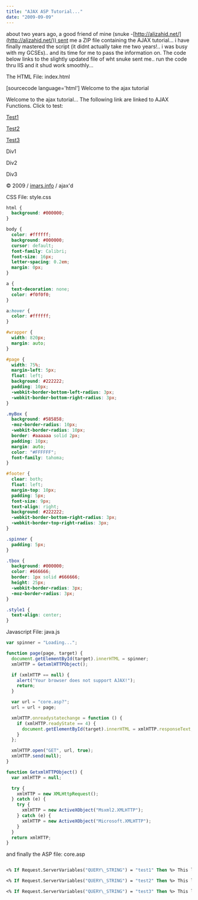```yaml
---
title: "AJAX ASP Tutorial..."
date: "2009-09-09"
---
```


about two years ago, a good friend of mine (snuke -[http://alizahid.net/](http://alizahid.net/)) sent me a ZIP file containing the AJAX tutorial... i have finally mastered the script (it didnt actually take me two years!.. i was busy with my GCSEs).. and its time for me to pass the information on. The code below links to the slightly updated file of wht snuke sent me.. run the code thru IIS and it shud work smoothly...

The HTML File: index.html

\[sourcecode language='html'\] Welcome to the ajax tutorial

<script type="text/javascript" src="java.js"></script>

Welcome to the ajax tutorial... The following link are linked to AJAX Functions. Click to test:

[Test1](<javascript:page('test1','div1');>)

[Test2](<javascript:page('test2','div2');>)

[Test3](<javascript:page('test3','div3');>)

Div1

Div2

Div3

© 2009 / [imars.info](http://imars.info) / ajax'd

CSS File: style.css

```css
html {
  background: #000000;
}

body {
  color: #ffffff;
  background: #000000;
  cursor: default;
  font-family: Calibri;
  font-size: 16px;
  letter-spacing: 0.2em;
  margin: 0px;
}

a {
  text-decoration: none;
  color: #f0f0f0;
}

a:hover {
  color: #ffffff;
}

#wrapper {
  width: 820px;
  margin: auto;
}

#page {
  width: 75%;
  margin-left: 5px;
  float: left;
  background: #222222;
  padding: 10px;
  -webkit-border-bottom-left-radius: 3px;
  -webkit-border-bottom-right-radius: 3px;
}

.myBox {
  background: #585858;
  -moz-border-radius: 10px;
  -webkit-border-radius: 10px;
  border: #aaaaaa solid 2px;
  padding: 10px;
  margin: auto;
  color: "#FFFFFF";
  font-family: tahoma;
}

#footer {
  clear: both;
  float: left;
  margin-top: 10px;
  padding: 5px;
  font-size: 9px;
  text-align: right;
  background: #222222;
  -webkit-border-bottom-right-radius: 3px;
  -webkit-border-top-right-radius: 3px;
}

.spinner {
  padding: 5px;
}

.tbox {
  background: #000000;
  color: #666666;
  border: 1px solid #666666;
  height: 25px;
  -webkit-border-radius: 3px;
  -moz-border-radius: 3px;
}

.style1 {
  text-align: center;
}
```

Javascript File: java.js

```js
var spinner = "Loading...";

function page(page, target) {
  document.getElementById(target).innerHTML = spinner;
  xmlHTTP = GetxmlHTTPObject();

  if (xmlHTTP == null) {
    alert("Your browser does not support AJAX!");
    return;
  }

  var url = "core.asp?";
  url = url + page;

  xmlHTTP.onreadystatechange = function () {
    if (xmlHTTP.readyState == 4) {
      document.getElementById(target).innerHTML = xmlHTTP.responseText;
    }
  };

  xmlHTTP.open("GET", url, true);
  xmlHTTP.send(null);
}

function GetxmlHTTPObject() {
  var xmlHTTP = null;

  try {
    xmlHTTP = new XMLHttpRequest();
  } catch (e) {
    try {
      xmlHTTP = new ActiveXObject("Msxml2.XMLHTTP");
    } catch (e) {
      xmlHTTP = new ActiveXObject("Microsoft.XMLHTTP");
    }
  }
  return xmlHTTP;
}
```

and finally the ASP file: core.asp

```vb

<% If Request.ServerVariables("QUERY\_STRING") = "test1" Then %> This links to Test1 <% End If %>

<% If Request.ServerVariables("QUERY\_STRING") = "test2" Then %> This links to Test2 <% End If %>

<% If Request.ServerVariables("QUERY\_STRING") = "test3" Then %> This links to Test3 <% End If %>

```
